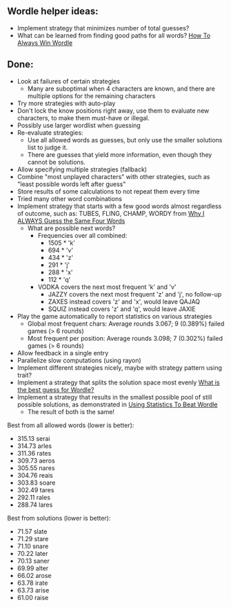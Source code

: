 Wordle helper ideas:
--------------------
- Implement strategy that minimizes number of total guesses?
- What can be learned from finding good paths for all words? [How To Always Win Wordle](https://www.youtube.com/watch?v=Xv7JBbOiBkI)

Done:
-----
- Look at failures of certain strategies
  - Many are suboptimal when 4 characters are known, and there are multiple options for the remaining characters
- Try more strategies with auto-play
- Don't lock the know positions right away, use them to evaluate new characters, to make them must-have or illegal.
- Possibly use larger wordlist when guessing
- Re-evaluate strategies:
  - Use all allowed words as guesses, but only use the smaller solutions list to judge it.
  - There are guesses that yield more information, even though they cannot be solutions.
- Allow specifying multiple strategies (fallback)
- Combine "most unplayed characters" with other strategies, such as "least possible words left after guess"
- Store results of some calculations to not repeat them every time
- Tried many other word combinations
- Implement strategy that starts with a few good words almost regardless of outcome, such as: TUBES, FLING, CHAMP, WORDY from [Why I ALWAYS Guess the Same Four Words](https://youtu.be/l92g6Yy8t5g)
  - What are possible next words?
    - Frequencies over all combined:
      - 1505 * 'k'
      - 694 * 'v'
      - 434 * 'z'
      - 291 * 'j'
      - 288 * 'x'
      - 112 * 'q'
    - VODKA covers the next most frequent 'k' and 'v'
      - JAZZY covers the next most frequent 'z' and 'j', no follow-up
      - ZAXES instead covers 'z' and 'x', would leave QAJAQ
      - SQUIZ instead covers 'z' and 'q', would leave JAXIE
- Play the game automatically to report statistics on various strategies
  - Global most frequent chars: Average rounds 3.067; 9 (0.389%) failed games (> 6 rounds)
  - Most frequent per position: Average rounds 3.098; 7 (0.302%) failed games (> 6 rounds)
- Allow feedback in a single entry
- Parallelize slow computations (using rayon)
- Implement different strategies nicely, maybe with strategy pattern using trait?
- Implement a strategy that splits the solution space most evenly [What is the best guess for Wordle?](https://youtu.be/BN-Yan03m8s)
- Implement a strategy that results in the smallest possible pool of still possible solutions, as demonstrated in [Using Statistics To Beat Wordle](https://youtu.be/B2AVF3_qdHY)
  - The result of both is the same!

Best from all allowed words (lower is better):
- 315.13 serai
- 314.73 arles
- 311.36 rates
- 309.73 aeros
- 305.55 nares
- 304.76 reais
- 303.83 soare
- 302.49 tares
- 292.11 rales
- 288.74 lares

Best from solutions (lower is better):
- 71.57 slate   
- 71.29 stare   
- 71.10 snare   
- 70.22 later   
- 70.13 saner   
- 69.99 alter   
- 66.02 arose   
- 63.78 irate   
- 63.73 arise   
- 61.00 raise
